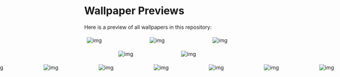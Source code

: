 # Wallpaper Previews

Here is a preview of all wallpapers in this repository:

<div style='display: flex; flex-wrap: wrap; gap: 10px; justify-content: center;'>
<img src='0036d13f6d7c8a1be39fad6a98faad17.jpg' alt='img' width='150px' style='margin: 5px;'><img src='02e3a7786da518df81e63ecc3c0b35a1.jpg' alt='img' width='150px' style='margin: 5px;'><img src='035f1cc7589ba553deaa8646bd92dedf.jpg' alt='img' width='150px' style='margin: 5px;'><img src='0553aa0185b5faf2b7a6134eb9b3ac89.jpg' alt='img' width='150px' style='margin: 5px;'><img src='0696bc71f853a48671e5c02a844475b9.jpg' alt='img' width='150px' style='margin: 5px;'>
<div style='display: flex; gap: 10px; justify-content: center;'>
<img src='09695cfd5334f31a961b638696a6e210.jpg' alt='img' width='150px' style='margin: 5px;'><img src='0aa0b51e47727913e3493bf3ca171a7b.jpg' alt='img' width='150px' style='margin: 5px;'><img src='0aeb841055df25bb06ccfb889bcf6b47.jpg' alt='img' width='150px' style='margin: 5px;'><img src='0b456294ed7d443c0316dd5e6a96b250.jpg' alt='img' width='150px' style='margin: 5px;'><img src='0b7dc55846971b26384de652f168055a.jpg' alt='img' width='150px' style='margin: 5px;'>
<div style='display: flex; gap: 10px; justify-content: center;'>
<img src='1365571.jpg' alt='img' width='150px' style='margin: 5px;'><img src='1409f4030430f775bf17f531e22cdccb.jpg' alt='img' width='150px' style='margin: 5px;'><img src='14b079c7543448140c43971783b27972.jpg' alt='img' width='150px' style='margin: 5px;'><img src='1621656136143.jpg' alt='img' width='150px' style='margin: 5px;'><img src='1699940734152.jpg' alt='img' width='150px' style='margin: 5px;'>
<div style='display: flex; gap: 10px; justify-content: center;'>
<img src='194b1078389ddc132cf8d1901ed00b4e.jpg' alt='img' width='150px' style='margin: 5px;'><img src='19602.jpg' alt='img' width='150px' style='margin: 5px;'><img src='1a8420455af60e0bbf8a711599e74cc2.jpg' alt='img' width='150px' style='margin: 5px;'><img src='1b8a1f2d057f142df897bd80857d1707.jpg' alt='img' width='150px' style='margin: 5px;'><img src='1e60836e854261ebdcfcfed9a0c89817.jpg' alt='img' width='150px' style='margin: 5px;'>
<div style='display: flex; gap: 10px; justify-content: center;'>
<img src='1e886da9d3c1eca8fc2a54ef7c6f425c.jpg' alt='img' width='150px' style='margin: 5px;'><img src='1f617afa20a8f361ae6d7636c41ccd13.jpg' alt='img' width='150px' style='margin: 5px;'><img src='20241029_110256.jpg' alt='img' width='150px' style='margin: 5px;'><img src='20250612_235001.jpg' alt='img' width='150px' style='margin: 5px;'><img src='2041bf4023d76020270d8ab91e0c3919.jpg' alt='img' width='150px' style='margin: 5px;'>
<div style='display: flex; gap: 10px; justify-content: center;'>
<img src='20530085.jpg' alt='img' width='150px' style='margin: 5px;'><img src='20e0c8c50ba79a6e6f075fc5f189a0011b47385e335909b11c3a13db6929c7f70.0.jpg' alt='img' width='150px' style='margin: 5px;'><img src='2117c4c32d774fc6176c5f876ed17436.jpg' alt='img' width='150px' style='margin: 5px;'><img src='2197ae45cf7c380c7d2d8bfead87008e.jpg' alt='img' width='150px' style='margin: 5px;'><img src='236e5af3426b5e01ac1e6948712721a7.jpg' alt='img' width='150px' style='margin: 5px;'>
<div style='display: flex; gap: 10px; justify-content: center;'>
<img src='2595b230af36c17099add6163238c053.jpg' alt='img' width='150px' style='margin: 5px;'><img src='262a75c916e2515aaef259a13037684e.jpg' alt='img' width='150px' style='margin: 5px;'><img src='29a5f854a3def26a75c8b3fa42f908f6.jpg' alt='img' width='150px' style='margin: 5px;'><img src='2b7807c0bca1a191f695c8c117c28d26.jpg' alt='img' width='150px' style='margin: 5px;'><img src='2eaf30ba1c026360e47d1c9443f01313.jpg' alt='img' width='150px' style='margin: 5px;'>
<div style='display: flex; gap: 10px; justify-content: center;'>
<img src='2oxn2mjk4i9d1.jpeg' alt='img' width='150px' style='margin: 5px;'><img src='311ef31377cc5c77b1c5d7f039306f8f.jpg' alt='img' width='150px' style='margin: 5px;'><img src='3151b98716640fd76fff75295df5a38c.jpg' alt='img' width='150px' style='margin: 5px;'><img src='319289d81202eebb8c27b027ad33e64c.jpg' alt='img' width='150px' style='margin: 5px;'><img src='320d1ab84b28262989cd28bded1c894d.jpg' alt='img' width='150px' style='margin: 5px;'>
<div style='display: flex; gap: 10px; justify-content: center;'>
<img src='32347bc026f798bf3c8dbfdbbed7c40c.jpg' alt='img' width='150px' style='margin: 5px;'><img src='32352de40dd5e00aa19cace823ed6058.jpg' alt='img' width='150px' style='margin: 5px;'><img src='3440d6269ee37964189cab4390203991.jpg' alt='img' width='150px' style='margin: 5px;'><img src='361f0d561997b2608a81d6a0e95ff1ba.jpg' alt='img' width='150px' style='margin: 5px;'><img src='367cdf12ff2fa044e907aef2ffcd336a.jpg' alt='img' width='150px' style='margin: 5px;'>
<div style='display: flex; gap: 10px; justify-content: center;'>
<img src='36a9b7e853e6b44a9aa91d0c107cfea6.jpg' alt='img' width='150px' style='margin: 5px;'><img src='37f521521ef6fedb879eaa6e15f46b74.jpg' alt='img' width='150px' style='margin: 5px;'><img src='3a7523454bdc4e716c2c9a3c9df72a7f.jpg' alt='img' width='150px' style='margin: 5px;'><img src='3c587b09ff80082dcb9091c45963c487.jpg' alt='img' width='150px' style='margin: 5px;'><img src='3d1444242d94e899495ab53e2646f9a3.jpg' alt='img' width='150px' style='margin: 5px;'>
<div style='display: flex; gap: 10px; justify-content: center;'>
<img src='3e4d092f71623e1f5d97a9fe6d125375.jpg' alt='img' width='150px' style='margin: 5px;'><img src='4143be7f9c09089a950efd3396fe7856.jpg' alt='img' width='150px' style='margin: 5px;'><img src='417e6733413573eae219202577d531fb.jpg' alt='img' width='150px' style='margin: 5px;'><img src='438a56ee3f6ccaaf5fd435fad4ce4dc2.jpg' alt='img' width='150px' style='margin: 5px;'><img src='43c5d9d16bad5eb0e1a44bbb0ec49189.jpg' alt='img' width='150px' style='margin: 5px;'>
<div style='display: flex; gap: 10px; justify-content: center;'>
<img src='43e995a3ebaf6b036e71d857461c7df5.jpg' alt='img' width='150px' style='margin: 5px;'><img src='45550b8b84aaad5af676225fce7518c2.jpg' alt='img' width='150px' style='margin: 5px;'><img src='48b32523d9db57d00eabdd2eb378bcb5.jpg' alt='img' width='150px' style='margin: 5px;'><img src='4ae2855bae4d0a27a6b50124527e4361.jpg' alt='img' width='150px' style='margin: 5px;'><img src='4c41b188d10e55d2ffc651f6c7cfc31f.jpg' alt='img' width='150px' style='margin: 5px;'>
<div style='display: flex; gap: 10px; justify-content: center;'>
<img src='4e0a42d464191bf1aea3f58bfa7c71c0.jpg' alt='img' width='150px' style='margin: 5px;'><img src='512ae729defa120e06e74322aacd5972.jpg' alt='img' width='150px' style='margin: 5px;'><img src='537077c86c99c266bc5e5ed77ac032b3.jpg' alt='img' width='150px' style='margin: 5px;'><img src='54e48b1950d8c72393661feda2049351.jpg' alt='img' width='150px' style='margin: 5px;'><img src='552150e54631896110bfa7fbc13d3f9a.jpg' alt='img' width='150px' style='margin: 5px;'>
<div style='display: flex; gap: 10px; justify-content: center;'>
<img src='55912cf03c647b99b1dd1cd3252fc8e1.jpg' alt='img' width='150px' style='margin: 5px;'><img src='55ca4f7cb65d05e41ffaf6bb7f4d2541.jpg' alt='img' width='150px' style='margin: 5px;'><img src='560e6e53621d201f69b8ba0554e085a5.jpg' alt='img' width='150px' style='margin: 5px;'><img src='56da8280e88230579be4297e8605ebd0.jpg' alt='img' width='150px' style='margin: 5px;'><img src='58a367791a1ecf76058aec4f7613ef9b.jpg' alt='img' width='150px' style='margin: 5px;'>
<div style='display: flex; gap: 10px; justify-content: center;'>
<img src='5902c8bbef59c6b9c6f6556a30aa84a8.jpg' alt='img' width='150px' style='margin: 5px;'><img src='595623542e90905c6a78fddf2452ce61.jpg' alt='img' width='150px' style='margin: 5px;'><img src='5c033a0e2ca7d30d933056283509b9f2.jpg' alt='img' width='150px' style='margin: 5px;'><img src='5ca747ca4b8b6be2eeb0012cdfa02f74.jpg' alt='img' width='150px' style='margin: 5px;'><img src='5d062fbf17d5740b5579a65f969e0bd2.jpg' alt='img' width='150px' style='margin: 5px;'>
<div style='display: flex; gap: 10px; justify-content: center;'>
<img src='62f9874c2f824ab10e688e95e22f7532.jpg' alt='img' width='150px' style='margin: 5px;'><img src='6365c84a1708c2f84888da90c2359c48.jpg' alt='img' width='150px' style='margin: 5px;'><img src='664628cf50e1590e91765586e6a1dc40.jpg' alt='img' width='150px' style='margin: 5px;'><img src='66491ba6df4de1500413089e0212a8ee.jpg' alt='img' width='150px' style='margin: 5px;'><img src='674249235af8c9dd8701970fbffeccb0.jpg' alt='img' width='150px' style='margin: 5px;'>
<div style='display: flex; gap: 10px; justify-content: center;'>
<img src='675af5d804b5631a368a4d857fa57276.jpg' alt='img' width='150px' style='margin: 5px;'><img src='693ad54fa5a67f2eba0e15ca58da0af2.jpg' alt='img' width='150px' style='margin: 5px;'><img src='6984b33e06d6b2505eee335054a3c7c0.jpg' alt='img' width='150px' style='margin: 5px;'><img src='6e19a13d1558a3d29cf53ab29b7da83f.jpg' alt='img' width='150px' style='margin: 5px;'><img src='6e84367060d1fb9065eb4d6f30dd8ea9.jpg' alt='img' width='150px' style='margin: 5px;'>
<div style='display: flex; gap: 10px; justify-content: center;'>
<img src='72144ea0bceb31dc89ad956d2d735ead.jpg' alt='img' width='150px' style='margin: 5px;'><img src='729c27c888ca6246c2dc844f9d9ae8b7.jpg' alt='img' width='150px' style='margin: 5px;'><img src='73efd9c6e5deb7e4dc394f334a280484.jpg' alt='img' width='150px' style='margin: 5px;'><img src='74e2e638e0a2e0da4c90cd6355dfd418.jpg' alt='img' width='150px' style='margin: 5px;'><img src='75e9284b0b84d13de73f746f3236b91a.jpg' alt='img' width='150px' style='margin: 5px;'>
<div style='display: flex; gap: 10px; justify-content: center;'>
<img src='764757b4f0e7673ea18a41d1b3a267aa.jpg' alt='img' width='150px' style='margin: 5px;'><img src='764f921c54910bbf5535faad06dccbb5.jpg' alt='img' width='150px' style='margin: 5px;'><img src='77ec615e10abd570e06836ff3582c07a.jpg' alt='img' width='150px' style='margin: 5px;'><img src='7c8c0e97a3633ee1f8a49b40a4336b07.jpg' alt='img' width='150px' style='margin: 5px;'><img src='80069a1b361ec8e78d8d14b086b428a3.jpg' alt='img' width='150px' style='margin: 5px;'>
<div style='display: flex; gap: 10px; justify-content: center;'>
<img src='80b15276026c00e399ab4a7ef57ec394.jpg' alt='img' width='150px' style='margin: 5px;'><img src='8196f467dec71f36d4488b8a671b3289.jpg' alt='img' width='150px' style='margin: 5px;'><img src='854f727d8c725d7ff31ebd167a1c5417.jpg' alt='img' width='150px' style='margin: 5px;'><img src='857f04de8a00659501196efe747f3c7d.jpg' alt='img' width='150px' style='margin: 5px;'><img src='877bea8d8910934e9044628f90d16181.jpg' alt='img' width='150px' style='margin: 5px;'>
<div style='display: flex; gap: 10px; justify-content: center;'>
<img src='87898bfa813ac57cd983948c6dd25549.jpg' alt='img' width='150px' style='margin: 5px;'><img src='8bc8caaac970dd3536e0c8d8aab486d2.jpg' alt='img' width='150px' style='margin: 5px;'><img src='8c16bde8097d675297e0cc5d8e715c51.jpg' alt='img' width='150px' style='margin: 5px;'><img src='8c637dbc7af1566cda3bbf119d3d27d9.jpg' alt='img' width='150px' style='margin: 5px;'><img src='8d737874182c40aee270e77032a6f02a.jpg' alt='img' width='150px' style='margin: 5px;'>
<div style='display: flex; gap: 10px; justify-content: center;'>
<img src='8f0430959b210e295bae1857cd6d4a67.jpg' alt='img' width='150px' style='margin: 5px;'><img src='92d189aa0002422becbc57e6ed2fa64a.jpg' alt='img' width='150px' style='margin: 5px;'><img src='948ec9d81b409d945b9e7bf79830febd.jpg' alt='img' width='150px' style='margin: 5px;'><img src='960fbd2545d833ec59b6654d69a9be4b.jpg' alt='img' width='150px' style='margin: 5px;'><img src='98d2648cbf8c830e4310a2fcbd45d3b9.jpg' alt='img' width='150px' style='margin: 5px;'>
<div style='display: flex; gap: 10px; justify-content: center;'>
<img src='995fc95d92e5ba2eea743bdef15854cc.jpg' alt='img' width='150px' style='margin: 5px;'><img src='9a5706592edcacaa459f3ced732353ae.jpg' alt='img' width='150px' style='margin: 5px;'><img src='9bb10a8c4ba0f4c9cff40ac7a8b8bf4f.jpg' alt='img' width='150px' style='margin: 5px;'><img src='9dd60219c591fc35d0b8b178a32457fd.jpg' alt='img' width='150px' style='margin: 5px;'><img src='9fe55f515cc77081e0559d15dac100a1.jpg' alt='img' width='150px' style='margin: 5px;'>
<div style='display: flex; gap: 10px; justify-content: center;'>
<img src='IMG_20230213_142420_284.jpg' alt='img' width='150px' style='margin: 5px;'><img src='IMG_20240118_092435_843.png' alt='img' width='150px' style='margin: 5px;'><img src='IMG_20240204_140706_067.png' alt='img' width='150px' style='margin: 5px;'><img src='IMG_20240225_124514_255.PNG' alt='img' width='150px' style='margin: 5px;'><img src='IMG_20240606_134418_631.jpg' alt='img' width='150px' style='margin: 5px;'>
<div style='display: flex; gap: 10px; justify-content: center;'>
<img src='IMG_20240606_134423_431.jpg' alt='img' width='150px' style='margin: 5px;'><img src='IMG_20240606_134428_783.jpg' alt='img' width='150px' style='margin: 5px;'><img src='IMG_20240606_134432_281.jpg' alt='img' width='150px' style='margin: 5px;'><img src='IMG_20240606_134435_606.jpg' alt='img' width='150px' style='margin: 5px;'><img src='IMG_20240606_134441_748.jpg' alt='img' width='150px' style='margin: 5px;'>
<div style='display: flex; gap: 10px; justify-content: center;'>
<img src='IMG_20240606_134444_786.jpg' alt='img' width='150px' style='margin: 5px;'><img src='IMG_20241208_213944_434.jpg' alt='img' width='150px' style='margin: 5px;'><img src='IMG_20241208_213944_703.jpg' alt='img' width='150px' style='margin: 5px;'><img src='IMG_20241208_214003_259.jpg' alt='img' width='150px' style='margin: 5px;'><img src='IMG_20241210_171701_960.jpg' alt='img' width='150px' style='margin: 5px;'>
<div style='display: flex; gap: 10px; justify-content: center;'>
<img src='IMG_20250123_165819.jpg' alt='img' width='150px' style='margin: 5px;'><img src='IMG_20250226_234342_573.jpg' alt='img' width='150px' style='margin: 5px;'><img src='IMG_20250226_234347_609.jpg' alt='img' width='150px' style='margin: 5px;'><img src='IMG_20250226_234406_563.jpg' alt='img' width='150px' style='margin: 5px;'><img src='IMG_20250226_234443_561.png' alt='img' width='150px' style='margin: 5px;'>
<div style='display: flex; gap: 10px; justify-content: center;'>
<img src='IMG_20250516_185537.jpg' alt='img' width='150px' style='margin: 5px;'><img src='IMG_20250528_183319.jpg' alt='img' width='150px' style='margin: 5px;'><img src='IMG_20250528_183322.jpg' alt='img' width='150px' style='margin: 5px;'><img src='IMG_7701.JPG' alt='img' width='150px' style='margin: 5px;'><img src='NaturalTexture001@XHyperOS.jpg' alt='img' width='150px' style='margin: 5px;'>
<div style='display: flex; gap: 10px; justify-content: center;'>
<img src='NaturalTexture002@XHyperOS.jpg' alt='img' width='150px' style='margin: 5px;'><img src='NaturalTexture003@XHyperOS.jpg' alt='img' width='150px' style='margin: 5px;'><img src='NaturalTexture004@XHyperOS.jpg' alt='img' width='150px' style='margin: 5px;'><img src='NaturalTexture005@XHyperOS.jpg' alt='img' width='150px' style='margin: 5px;'><img src='NaturalTexture006@XHyperOS.jpg' alt='img' width='150px' style='margin: 5px;'>
<div style='display: flex; gap: 10px; justify-content: center;'>
<img src='NaturalTexture007@XHyperOS.jpg' alt='img' width='150px' style='margin: 5px;'><img src='One4Wall_1733066298601_Flat Flowers 1 (1).png' alt='img' width='150px' style='margin: 5px;'><img src='RDT_20240805_205800524707339954070253.jpg' alt='img' width='150px' style='margin: 5px;'><img src='RDT_20240824_1259017285528986361777685.jpg' alt='img' width='150px' style='margin: 5px;'><img src='RDT_20240824_1259092460321151770934075.jpg' alt='img' width='150px' style='margin: 5px;'>
<div style='display: flex; gap: 10px; justify-content: center;'>
<img src='RDT_20240824_125913583302989652162814.jpg' alt='img' width='150px' style='margin: 5px;'><img src='RDT_20240824_1259227000173196251048160.jpg' alt='img' width='150px' style='margin: 5px;'><img src='RDT_20240830_0958051590347512308950042.jpg' alt='img' width='150px' style='margin: 5px;'><img src='RDT_20240901_195720483870844058293856.jpg' alt='img' width='150px' style='margin: 5px;'><img src='RDT_20240905_0645261493663039872628541.jpg' alt='img' width='150px' style='margin: 5px;'>
<div style='display: flex; gap: 10px; justify-content: center;'>
<img src='RDT_20240908_1901243308559898925654443.jpg' alt='img' width='150px' style='margin: 5px;'><img src='RDT_20240908_1901351840384505896464658.jpg' alt='img' width='150px' style='margin: 5px;'><img src='RDT_20240908_19014155356461605093726.jpg' alt='img' width='150px' style='margin: 5px;'><img src='RDT_20240908_1901471372139139937307536.jpg' alt='img' width='150px' style='margin: 5px;'><img src='RDT_20240908_1901584866741058010236158.jpg' alt='img' width='150px' style='margin: 5px;'>
<div style='display: flex; gap: 10px; justify-content: center;'>
<img src='RDT_20240908_1902074046038934092219542.jpg' alt='img' width='150px' style='margin: 5px;'><img src='RDT_20240908_1902178813019206804811684.jpg' alt='img' width='150px' style='margin: 5px;'><img src='RDT_20240908_1902284923361393009177690.jpg' alt='img' width='150px' style='margin: 5px;'><img src='RDT_20240908_1902354951153502201834083.jpg' alt='img' width='150px' style='margin: 5px;'><img src='RDT_20240909_1514116977340036135440572.jpg' alt='img' width='150px' style='margin: 5px;'>
<div style='display: flex; gap: 10px; justify-content: center;'>
<img src='RDT_20240909_1514165573012892261479013.jpg' alt='img' width='150px' style='margin: 5px;'><img src='RDT_20240909_1514233799782160025513409.jpg' alt='img' width='150px' style='margin: 5px;'><img src='RDT_20240909_1514303863687931092673470.jpg' alt='img' width='150px' style='margin: 5px;'><img src='RDT_20240909_1514366390272640433389953.jpg' alt='img' width='150px' style='margin: 5px;'><img src='RDT_20240911_113930899696690144608637.jpg' alt='img' width='150px' style='margin: 5px;'>
<div style='display: flex; gap: 10px; justify-content: center;'>
<img src='RDT_20240911_1139468365940822012882092.jpg' alt='img' width='150px' style='margin: 5px;'><img src='RDT_20240911_1139515504668724006624744.jpg' alt='img' width='150px' style='margin: 5px;'><img src='RDT_20240911_1139578452002043401764259.jpg' alt='img' width='150px' style='margin: 5px;'><img src='RDT_20240913_1158501342639998354440608.jpg' alt='img' width='150px' style='margin: 5px;'><img src='RDT_20240917_2017381837924229918552833.jpg' alt='img' width='150px' style='margin: 5px;'>
<div style='display: flex; gap: 10px; justify-content: center;'>
<img src='RDT_20240917_201747951454127951631630.jpg' alt='img' width='150px' style='margin: 5px;'><img src='RDT_20240917_2017526160446192219622299.jpg' alt='img' width='150px' style='margin: 5px;'><img src='RDT_20240917_2017595745544838652210939.jpg' alt='img' width='150px' style='margin: 5px;'><img src='RDT_20240919_1200542506015659964693577.jpg' alt='img' width='150px' style='margin: 5px;'><img src='RDT_20240929_1840154395031620315202306.jpg' alt='img' width='150px' style='margin: 5px;'>
<div style='display: flex; gap: 10px; justify-content: center;'>
<img src='RDT_20240929_1840228547806564134355762.jpg' alt='img' width='150px' style='margin: 5px;'><img src='RDT_20240929_184031673428018350470399.jpg' alt='img' width='150px' style='margin: 5px;'><img src='RDT_20240929_1840361991291305412045944.jpg' alt='img' width='150px' style='margin: 5px;'><img src='RDT_20240929_184044539436460583574562.jpg' alt='img' width='150px' style='margin: 5px;'><img src='RDT_20240929_1840477959642706591525797.jpg' alt='img' width='150px' style='margin: 5px;'>
<div style='display: flex; gap: 10px; justify-content: center;'>
<img src='RDT_20240929_1840542364572518917403047.jpg' alt='img' width='150px' style='margin: 5px;'><img src='RDT_20240929_1840588204179911739833005.jpg' alt='img' width='150px' style='margin: 5px;'><img src='RDT_20240929_1841092399318623302276227.jpg' alt='img' width='150px' style='margin: 5px;'><img src='RDT_20240929_1841241640218062181238045.jpg' alt='img' width='150px' style='margin: 5px;'><img src='RDT_20240929_1841281413602457099524411.jpg' alt='img' width='150px' style='margin: 5px;'>
<div style='display: flex; gap: 10px; justify-content: center;'>
<img src='RDT_20240930_1050413902477774065463187.jpg' alt='img' width='150px' style='margin: 5px;'><img src='RDT_20240930_1050501427704911885920323.jpg' alt='img' width='150px' style='margin: 5px;'><img src='RDT_20241006_0043361489270700827625020.jpg' alt='img' width='150px' style='margin: 5px;'><img src='RDT_20241006_0043426132851723430175428.jpg' alt='img' width='150px' style='margin: 5px;'><img src='RDT_20241006_0043468244205567433431385.jpg' alt='img' width='150px' style='margin: 5px;'>
<div style='display: flex; gap: 10px; justify-content: center;'>
<img src='RDT_20241006_004351364176526941901454.jpg' alt='img' width='150px' style='margin: 5px;'><img src='RDT_20241011_115834387831893718982349.jpg' alt='img' width='150px' style='margin: 5px;'><img src='RDT_20241011_1158405762061214348088878.jpg' alt='img' width='150px' style='margin: 5px;'><img src='RDT_20241012_1214403969666668893338045.jpg' alt='img' width='150px' style='margin: 5px;'><img src='RDT_20241013_142120121731581228420988.jpg' alt='img' width='150px' style='margin: 5px;'>
<div style='display: flex; gap: 10px; justify-content: center;'>
<img src='RDT_20241013_1421304205010807173067986.jpg' alt='img' width='150px' style='margin: 5px;'><img src='RDT_20241014_0059591444302538228224550.jpg' alt='img' width='150px' style='margin: 5px;'><img src='RDT_20241014_0100136646139470610768485.jpg' alt='img' width='150px' style='margin: 5px;'><img src='RDT_20241014_063026785862195397590088.jpg' alt='img' width='150px' style='margin: 5px;'><img src='RDT_20241023_1039095112060130889461912.jpg' alt='img' width='150px' style='margin: 5px;'>
<div style='display: flex; gap: 10px; justify-content: center;'>
<img src='RDT_20241023_1039171717006795026157385.jpg' alt='img' width='150px' style='margin: 5px;'><img src='RDT_20241023_1039264381779138294708020.jpg' alt='img' width='150px' style='margin: 5px;'><img src='RDT_20241023_1039404932617571097734221.jpg' alt='img' width='150px' style='margin: 5px;'><img src='RDT_20241023_1039504104148421236058020.jpg' alt='img' width='150px' style='margin: 5px;'><img src='RDT_20241023_1040103010944560915889674.jpg' alt='img' width='150px' style='margin: 5px;'>
<div style='display: flex; gap: 10px; justify-content: center;'>
<img src='RDT_20241028_1508225840397477349198677.jpg' alt='img' width='150px' style='margin: 5px;'><img src='RDT_20241028_1508338006518953425068975.jpg' alt='img' width='150px' style='margin: 5px;'><img src='RDT_20241028_1508424909120800103911116.jpg' alt='img' width='150px' style='margin: 5px;'><img src='RDT_20241028_1508497775384627831640930.jpg' alt='img' width='150px' style='margin: 5px;'><img src='RDT_20241028_1509005016742274201266560.jpg' alt='img' width='150px' style='margin: 5px;'>
<div style='display: flex; gap: 10px; justify-content: center;'>
<img src='RDT_20241101_1837145184472687392052850.jpg' alt='img' width='150px' style='margin: 5px;'><img src='RDT_20241101_1837178261489165645941029.jpg' alt='img' width='150px' style='margin: 5px;'><img src='RDT_20241101_1837234650479382682626387.jpg' alt='img' width='150px' style='margin: 5px;'><img src='RDT_20241101_1837292860420607031887712.jpg' alt='img' width='150px' style='margin: 5px;'><img src='RDT_20241121_1708251921395856166538179.jpg' alt='img' width='150px' style='margin: 5px;'>
<div style='display: flex; gap: 10px; justify-content: center;'>
<img src='RDT_20241122_1239395988626302137288576.jpg' alt='img' width='150px' style='margin: 5px;'><img src='RDT_20241122_1239445679639107218819911.jpg' alt='img' width='150px' style='margin: 5px;'><img src='RDT_20241122_1239492766219732005785.jpg' alt='img' width='150px' style='margin: 5px;'><img src='RDT_20241122_1239538885272993829887631.jpg' alt='img' width='150px' style='margin: 5px;'><img src='RDT_20241122_1240072127330838630800648.jpg' alt='img' width='150px' style='margin: 5px;'>
<div style='display: flex; gap: 10px; justify-content: center;'>
<img src='RDT_20241122_1240115309191596312084336.jpg' alt='img' width='150px' style='margin: 5px;'><img src='RDT_20241123_1928452052534642005125054.jpg' alt='img' width='150px' style='margin: 5px;'><img src='RDT_20241127_1923016205756462181161861.jpg' alt='img' width='150px' style='margin: 5px;'><img src='RDT_20241127_1923103630136677509083256.jpg' alt='img' width='150px' style='margin: 5px;'><img src='RDT_20241127_1923177418591489489268684.jpg' alt='img' width='150px' style='margin: 5px;'>
<div style='display: flex; gap: 10px; justify-content: center;'>
<img src='RDT_20241127_1923234274590566937056880.jpg' alt='img' width='150px' style='margin: 5px;'><img src='RDT_20241127_1923281410704886456018721.jpg' alt='img' width='150px' style='margin: 5px;'><img src='RDT_20241127_1923321336595156007011606.jpg' alt='img' width='150px' style='margin: 5px;'><img src='RDT_20241127_1923393340515078067301883.jpg' alt='img' width='150px' style='margin: 5px;'><img src='RDT_20241127_1923475978698354245321994.jpg' alt='img' width='150px' style='margin: 5px;'>
<div style='display: flex; gap: 10px; justify-content: center;'>
<img src='RDT_20241127_1923576892684182547227086.jpg' alt='img' width='150px' style='margin: 5px;'><img src='RDT_20241127_1924036950288336231203335.jpg' alt='img' width='150px' style='margin: 5px;'><img src='RDT_20241127_1924076917072925764803460.jpg' alt='img' width='150px' style='margin: 5px;'><img src='RDT_20241128_141433644537141221740838.jpg' alt='img' width='150px' style='margin: 5px;'><img src='RDT_20241128_1414378827675133104376525.jpg' alt='img' width='150px' style='margin: 5px;'>
<div style='display: flex; gap: 10px; justify-content: center;'>
<img src='RDT_20241128_1414438486642510186544344.jpg' alt='img' width='150px' style='margin: 5px;'><img src='RDT_20241128_1414464800670033950920486.jpg' alt='img' width='150px' style='margin: 5px;'><img src='RDT_20241128_1414507136248273539826639.jpg' alt='img' width='150px' style='margin: 5px;'><img src='RDT_20241128_141454477711874002288061.jpg' alt='img' width='150px' style='margin: 5px;'><img src='RDT_20241128_1415067680584104354275678.jpg' alt='img' width='150px' style='margin: 5px;'>
<div style='display: flex; gap: 10px; justify-content: center;'>
<img src='RDT_20241128_1415099003593181280208574.jpg' alt='img' width='150px' style='margin: 5px;'><img src='RDT_20241128_1415126598987083483575255.jpg' alt='img' width='150px' style='margin: 5px;'><img src='RDT_20241128_1415162560448905216110882.jpg' alt='img' width='150px' style='margin: 5px;'><img src='RDT_20241128_1416435760939395720034575.jpg' alt='img' width='150px' style='margin: 5px;'><img src='RDT_20241128_1417013742856873534379578.jpg' alt='img' width='150px' style='margin: 5px;'>
<div style='display: flex; gap: 10px; justify-content: center;'>
<img src='RDT_20241128_1417088907281596769171482.jpg' alt='img' width='150px' style='margin: 5px;'><img src='RDT_20241128_1417205848891827246232774.jpg' alt='img' width='150px' style='margin: 5px;'><img src='RDT_20241128_1417555216404945981136060.jpg' alt='img' width='150px' style='margin: 5px;'><img src='RDT_20241201_1517518955420876144062495.jpg' alt='img' width='150px' style='margin: 5px;'><img src='RDT_20241201_151804563111810450966498.jpg' alt='img' width='150px' style='margin: 5px;'>
<div style='display: flex; gap: 10px; justify-content: center;'>
<img src='RDT_20241201_1518152957318724935517165.jpg' alt='img' width='150px' style='margin: 5px;'><img src='RDT_20241201_1518275819979357305405233.jpg' alt='img' width='150px' style='margin: 5px;'><img src='RDT_20241201_1518375187928727422570026.jpg' alt='img' width='150px' style='margin: 5px;'><img src='RDT_20241201_1518455774981954977890889.jpg' alt='img' width='150px' style='margin: 5px;'><img src='RDT_20241201_1518567188251939195611099.jpg' alt='img' width='150px' style='margin: 5px;'>
<div style='display: flex; gap: 10px; justify-content: center;'>
<img src='RDT_20241201_1519454913388786805578551.jpg' alt='img' width='150px' style='margin: 5px;'><img src='RDT_20241202_164739919048272750614407.jpg' alt='img' width='150px' style='margin: 5px;'><img src='RDT_20241202_1647484531496911127929019.jpg' alt='img' width='150px' style='margin: 5px;'><img src='RDT_20241202_164755464594620185725941.jpg' alt='img' width='150px' style='margin: 5px;'><img src='RDT_20241202_1648062572524571769227430.jpg' alt='img' width='150px' style='margin: 5px;'>
<div style='display: flex; gap: 10px; justify-content: center;'>
<img src='RDT_20241202_1648104139966816214129582.jpg' alt='img' width='150px' style='margin: 5px;'><img src='RDT_20241202_1648194841628699478396089.jpg' alt='img' width='150px' style='margin: 5px;'><img src='RDT_20241202_1648244146632276580425203.jpg' alt='img' width='150px' style='margin: 5px;'><img src='RDT_20241202_164829947832203930638173.jpg' alt='img' width='150px' style='margin: 5px;'><img src='RDT_20241204_1938214247406878612504767.jpg' alt='img' width='150px' style='margin: 5px;'>
<div style='display: flex; gap: 10px; justify-content: center;'>
<img src='RDT_20241204_1938284501043370879626547.jpg' alt='img' width='150px' style='margin: 5px;'><img src='RDT_20241204_1938343538672837338649446.jpg' alt='img' width='150px' style='margin: 5px;'><img src='RDT_20241204_1938413972549255061185452.jpg' alt='img' width='150px' style='margin: 5px;'><img src='RDT_20241204_1938473542926268505710693.jpg' alt='img' width='150px' style='margin: 5px;'><img src='RDT_20241204_1938567537287038239537297.jpg' alt='img' width='150px' style='margin: 5px;'>
<div style='display: flex; gap: 10px; justify-content: center;'>
<img src='RDT_20241204_1939031668652414012299087.jpg' alt='img' width='150px' style='margin: 5px;'><img src='RDT_20241204_193909763811303202420365.jpg' alt='img' width='150px' style='margin: 5px;'><img src='RDT_20241204_1939163684933423823179983.jpg' alt='img' width='150px' style='margin: 5px;'><img src='RDT_20241204_1939256658821227758179229.jpg' alt='img' width='150px' style='margin: 5px;'><img src='RDT_20241204_1939325059211890691823181.jpg' alt='img' width='150px' style='margin: 5px;'>
<div style='display: flex; gap: 10px; justify-content: center;'>
<img src='RDT_20241204_1940065317594939915807367.jpg' alt='img' width='150px' style='margin: 5px;'><img src='RDT_20241204_1940218405446910690062828.jpg' alt='img' width='150px' style='margin: 5px;'><img src='RDT_20241209_171109430991721580728309.jpg' alt='img' width='150px' style='margin: 5px;'><img src='RDT_20241213_1522333737662973926124202.jpg' alt='img' width='150px' style='margin: 5px;'><img src='RDT_20241213_1522445591350375420506416.jpg' alt='img' width='150px' style='margin: 5px;'>
<div style='display: flex; gap: 10px; justify-content: center;'>
<img src='RDT_20241213_1522491026265126393010313.jpg' alt='img' width='150px' style='margin: 5px;'><img src='RDT_20241213_1523038431354261187770644.jpg' alt='img' width='150px' style='margin: 5px;'><img src='RDT_20241213_1523466683708409665235043.jpg' alt='img' width='150px' style='margin: 5px;'><img src='RDT_20241225_1634445196768270791699496.jpg' alt='img' width='150px' style='margin: 5px;'><img src='RDT_20241225_1635037460822228467338792.jpg' alt='img' width='150px' style='margin: 5px;'>
<div style='display: flex; gap: 10px; justify-content: center;'>
<img src='RDT_20241225_1635574361039842798276746.jpg' alt='img' width='150px' style='margin: 5px;'><img src='RDT_20241225_1636321822467185873635726.jpg' alt='img' width='150px' style='margin: 5px;'><img src='RDT_20241225_1637051451028732927757529.jpg' alt='img' width='150px' style='margin: 5px;'><img src='RDT_20241225_1637185471082761902098373.jpg' alt='img' width='150px' style='margin: 5px;'><img src='RDT_20241225_1638094163921972893966597.jpg' alt='img' width='150px' style='margin: 5px;'>
<div style='display: flex; gap: 10px; justify-content: center;'>
<img src='RDT_20241225_1638455185433344707276215.jpg' alt='img' width='150px' style='margin: 5px;'><img src='RDT_20241225_1638598293571670678211732.jpg' alt='img' width='150px' style='margin: 5px;'><img src='RDT_20241225_1911025314611052196283981.jpg' alt='img' width='150px' style='margin: 5px;'><img src='RDT_20241226_1525048230783193492176295.jpg' alt='img' width='150px' style='margin: 5px;'><img src='RDT_20250101_1610161245643595533007914.jpg' alt='img' width='150px' style='margin: 5px;'>
<div style='display: flex; gap: 10px; justify-content: center;'>
<img src='RDT_20250102_1705234525468870931662556.jpg' alt='img' width='150px' style='margin: 5px;'><img src='RDT_20250103_1719187953840368649735009.jpg' alt='img' width='150px' style='margin: 5px;'><img src='RDT_20250103_1719223015331219727147317.jpg' alt='img' width='150px' style='margin: 5px;'><img src='RDT_20250103_171928561230536695636023.jpg' alt='img' width='150px' style='margin: 5px;'><img src='RDT_20250103_1719341022032756311333395.jpg' alt='img' width='150px' style='margin: 5px;'>
<div style='display: flex; gap: 10px; justify-content: center;'>
<img src='RDT_20250113_2328552015322072547277788.jpg' alt='img' width='150px' style='margin: 5px;'><img src='RDT_20250115_1652083359225011135411031.jpg' alt='img' width='150px' style='margin: 5px;'><img src='RDT_20250119_0951136265285025460584672.jpg' alt='img' width='150px' style='margin: 5px;'><img src='RDT_20250123_0854398369682382092308829.jpg' alt='img' width='150px' style='margin: 5px;'><img src='RDT_20250130_1535233675955611202371933.jpg' alt='img' width='150px' style='margin: 5px;'>
<div style='display: flex; gap: 10px; justify-content: center;'>
<img src='RDT_20250201_0004324839239258655028802.jpg' alt='img' width='150px' style='margin: 5px;'><img src='RDT_20250207_1440284418624847270823779.jpg' alt='img' width='150px' style='margin: 5px;'><img src='RDT_20250214_1701581109022300976229784.jpg' alt='img' width='150px' style='margin: 5px;'><img src='RDT_20250219_1316407704441073622923297.jpg' alt='img' width='150px' style='margin: 5px;'><img src='RDT_20250219_1316452313797809131620862.jpg' alt='img' width='150px' style='margin: 5px;'>
<div style='display: flex; gap: 10px; justify-content: center;'>
<img src='RDT_20250219_1316483943360787078668685.jpg' alt='img' width='150px' style='margin: 5px;'><img src='RDT_20250219_1316521004364584411323375.jpg' alt='img' width='150px' style='margin: 5px;'><img src='RDT_20250219_1316552501537337631774516.jpg' alt='img' width='150px' style='margin: 5px;'><img src='RDT_20250219_1317043018086179954103497.jpg' alt='img' width='150px' style='margin: 5px;'><img src='RDT_20250219_131712737917436468251789.jpg' alt='img' width='150px' style='margin: 5px;'>
<div style='display: flex; gap: 10px; justify-content: center;'>
<img src='RDT_20250219_131716663192046097059557.jpg' alt='img' width='150px' style='margin: 5px;'><img src='RDT_20250219_1317213680406256862535171.jpg' alt='img' width='150px' style='margin: 5px;'><img src='RDT_20250226_2313023357103730157401475.jpg' alt='img' width='150px' style='margin: 5px;'><img src='RDT_20250226_2313312094006320245901954.jpg' alt='img' width='150px' style='margin: 5px;'><img src='RDT_20250226_2313442089086486979377137.jpg' alt='img' width='150px' style='margin: 5px;'>
<div style='display: flex; gap: 10px; justify-content: center;'>
<img src='RDT_20250226_2313497093654522136847452.jpg' alt='img' width='150px' style='margin: 5px;'><img src='RDT_20250226_2313531033710395489665856.jpg' alt='img' width='150px' style='margin: 5px;'><img src='RDT_20250226_231356456123130998777647.jpg' alt='img' width='150px' style='margin: 5px;'><img src='RDT_20250226_2314018825181765173850048.jpg' alt='img' width='150px' style='margin: 5px;'><img src='RDT_20250226_231405208179776277589364.jpg' alt='img' width='150px' style='margin: 5px;'>
<div style='display: flex; gap: 10px; justify-content: center;'>
<img src='RDT_20250226_2314123285259790894315375.jpg' alt='img' width='150px' style='margin: 5px;'><img src='RDT_20250226_2314157680599414788748457.jpg' alt='img' width='150px' style='margin: 5px;'><img src='RDT_20250226_2314184563429292032051266.jpg' alt='img' width='150px' style='margin: 5px;'><img src='RDT_20250226_2314238870167224226967332.jpg' alt='img' width='150px' style='margin: 5px;'><img src='RDT_20250226_2314268780334081326930627.jpg' alt='img' width='150px' style='margin: 5px;'>
<div style='display: flex; gap: 10px; justify-content: center;'>
<img src='RDT_20250226_2314297641416495241261832.jpg' alt='img' width='150px' style='margin: 5px;'><img src='RDT_20250226_2314322561734776785294449.jpg' alt='img' width='150px' style='margin: 5px;'><img src='RDT_20250226_2314367465840254740888622.jpg' alt='img' width='150px' style='margin: 5px;'><img src='RDT_20250226_2314388209165778824231915.jpg' alt='img' width='150px' style='margin: 5px;'><img src='RDT_20250226_2314424349052280249056755.jpg' alt='img' width='150px' style='margin: 5px;'>
<div style='display: flex; gap: 10px; justify-content: center;'>
<img src='RDT_20250226_2314453425830989257423979.jpg' alt='img' width='150px' style='margin: 5px;'><img src='RDT_20250226_2337496254157906752640051.jpg' alt='img' width='150px' style='margin: 5px;'><img src='RDT_20250227_0020562336908568331138851.jpg' alt='img' width='150px' style='margin: 5px;'><img src='RDT_20250227_0021183812585985121284364.jpg' alt='img' width='150px' style='margin: 5px;'><img src='RDT_20250307_0711365190121169259313106.jpg' alt='img' width='150px' style='margin: 5px;'>
<div style='display: flex; gap: 10px; justify-content: center;'>
<img src='RDT_20250319_1302158973627088238256687.jpg' alt='img' width='150px' style='margin: 5px;'><img src='RDT_20250319_1302201624537183851608076.jpg' alt='img' width='150px' style='margin: 5px;'><img src='RDT_20250319_1302404997135803350893827.jpg' alt='img' width='150px' style='margin: 5px;'><img src='RDT_20250403_2154114906080949384068291.jpg' alt='img' width='150px' style='margin: 5px;'><img src='RDT_20250403_2154253058698983246928348.jpg' alt='img' width='150px' style='margin: 5px;'>
<div style='display: flex; gap: 10px; justify-content: center;'>
<img src='RDT_20250403_2156574798121229105829713.jpg' alt='img' width='150px' style='margin: 5px;'><img src='RDT_20250406_1741094002463688427154522.jpg' alt='img' width='150px' style='margin: 5px;'><img src='RDT_20250408_1633578464868185928102545.jpg' alt='img' width='150px' style='margin: 5px;'><img src='RDT_20250513_1609337900393120619018325.jpg' alt='img' width='150px' style='margin: 5px;'><img src='RDT_20250513_1612148056379436792931083.jpg' alt='img' width='150px' style='margin: 5px;'>
<div style='display: flex; gap: 10px; justify-content: center;'>
<img src='RDT_20250513_161638792309637766819961.jpg' alt='img' width='150px' style='margin: 5px;'><img src='RDT_20250520_2128458043435268488837799.jpg' alt='img' width='150px' style='margin: 5px;'><img src='RDT_20250529_1432092865534112413775169.jpg' alt='img' width='150px' style='margin: 5px;'><img src='RDT_20250531_1613569180880312615159141.jpg' alt='img' width='150px' style='margin: 5px;'><img src='RDT_20250607_2038427771248472061656485.jpg' alt='img' width='150px' style='margin: 5px;'>
<div style='display: flex; gap: 10px; justify-content: center;'>
<img src='RDT_20250607_2040522135231624418873588.jpg' alt='img' width='150px' style='margin: 5px;'><img src='Screenshot_2025-02-09-02-20-23-233_lockscreen.jpg' alt='img' width='150px' style='margin: 5px;'><img src='a3d4dc59d7ccf7902e983356852cc74d.jpg' alt='img' width='150px' style='margin: 5px;'><img src='a5bfb6758a895f92b43e21e3c7ff6b2e.jpg' alt='img' width='150px' style='margin: 5px;'><img src='a6500117eeafc5aa75215e8b7f37c69d.jpg' alt='img' width='150px' style='margin: 5px;'>
<div style='display: flex; gap: 10px; justify-content: center;'>
<img src='a9d656b1bad74748dc9d5e579865226a.jpg' alt='img' width='150px' style='margin: 5px;'><img src='ab1aa967149cbe293d15796ed2d0476c.jpg' alt='img' width='150px' style='margin: 5px;'><img src='ab9c67a2640f193eb81bd5718fc0dcf2.jpg' alt='img' width='150px' style='margin: 5px;'><img src='acfb6f9dcad3638fdaf54e9ccc5ac0a5.jpg' alt='img' width='150px' style='margin: 5px;'><img src='alone-boy-lost-himself-on-dark-wallpaper-2048x1536_26.jpg' alt='img' width='150px' style='margin: 5px;'>
<div style='display: flex; gap: 10px; justify-content: center;'>
<img src='b1207db731109c2803f5d2c53043eb88.jpg' alt='img' width='150px' style='margin: 5px;'><img src='b33b65bdc1f164988c672ab51dc7c2bc.jpg' alt='img' width='150px' style='margin: 5px;'><img src='b38002edd8f34a56d94c247a4bb0e13d.jpg' alt='img' width='150px' style='margin: 5px;'><img src='b3ff280940f247c1c98ba5b3a620c0df.jpg' alt='img' width='150px' style='margin: 5px;'><img src='b49c9de038d21bed343c0d1fc36a7b77.jpg' alt='img' width='150px' style='margin: 5px;'>
<div style='display: flex; gap: 10px; justify-content: center;'>
<img src='b5cc494a2492b5cd793a89c5288c9e71.jpg' alt='img' width='150px' style='margin: 5px;'><img src='b8c67e855431cb8a92b2d5c8d8ccb1c0.jpg' alt='img' width='150px' style='margin: 5px;'><img src='b92d7c1b56852cc6a3cd49ce555f82f2.jpg' alt='img' width='150px' style='margin: 5px;'><img src='b9406eae3cbc065bf396d32ae01343fc.jpg' alt='img' width='150px' style='margin: 5px;'><img src='bb357f72aaae51297c4d704f0c2ed3ae.jpg' alt='img' width='150px' style='margin: 5px;'>
<div style='display: flex; gap: 10px; justify-content: center;'>
<img src='bc457f26baf9962ec2d79cd5a6f88be2.jpg' alt='img' width='150px' style='margin: 5px;'><img src='be0c64fa3f2760f33e15ea333f80b288.jpg' alt='img' width='150px' style='margin: 5px;'><img src='bee8fc3a467de25217314b2f98991055.jpg' alt='img' width='150px' style='margin: 5px;'><img src='c039c7868568a64cf81a6b062aaddbf5.jpg' alt='img' width='150px' style='margin: 5px;'><img src='c055708b33d935f39851072ccb3ef28d.jpg' alt='img' width='150px' style='margin: 5px;'>
<div style='display: flex; gap: 10px; justify-content: center;'>
<img src='c1439208634505c45f222badc8ff6300.jpg' alt='img' width='150px' style='margin: 5px;'><img src='c2234f3708dba12926d6513e8598d02b.jpg' alt='img' width='150px' style='margin: 5px;'><img src='c23696a54b13bab361bf3cb54fee62c2.jpg' alt='img' width='150px' style='margin: 5px;'><img src='c4b04d09f40de2622b7552037e06667e.jpg' alt='img' width='150px' style='margin: 5px;'><img src='c7a28f2ab5b1f877314e76bf764966db.jpg' alt='img' width='150px' style='margin: 5px;'>
<div style='display: flex; gap: 10px; justify-content: center;'>
<img src='cd2a82d592eed2bcaf3e62e8a16125f8.jpg' alt='img' width='150px' style='margin: 5px;'><img src='cf338e8cdc6c3ab95443acccfd0c53d6.jpg' alt='img' width='150px' style='margin: 5px;'><img src='cool-wallpaper-phone-nostalgic.jpg' alt='img' width='150px' style='margin: 5px;'><img src='cropped-5120-2880-1327530.jpeg' alt='img' width='150px' style='margin: 5px;'><img src='cropped-5120-2880-564931.jpg' alt='img' width='150px' style='margin: 5px;'>
<div style='display: flex; gap: 10px; justify-content: center;'>
<img src='d2ec57879916da58a2c207f7eb073b51.jpg' alt='img' width='150px' style='margin: 5px;'><img src='d3206c25d1dafb4f3718255cbfecda79.jpg' alt='img' width='150px' style='margin: 5px;'><img src='d56872d56149872b04ab24327ab903be.jpg' alt='img' width='150px' style='margin: 5px;'><img src='da5ac7cbd0033d9099f9b82a64039ebb.jpg' alt='img' width='150px' style='margin: 5px;'><img src='da63b51aa658315aec7d151e415debe9.jpg' alt='img' width='150px' style='margin: 5px;'>
<div style='display: flex; gap: 10px; justify-content: center;'>
<img src='darkvibesaf-22102022-0001.jpeg' alt='img' width='150px' style='margin: 5px;'><img src='e5b8f48b3e2cc26dad9251b6b52b3c8c.jpg' alt='img' width='150px' style='margin: 5px;'><img src='ea1455e0689c2fc8c0a8c3adb67788bd.jpg' alt='img' width='150px' style='margin: 5px;'><img src='eded3092d732db568fa3b24af7569e39.jpg' alt='img' width='150px' style='margin: 5px;'><img src='explore-with-joshua-ljFOTdPxbW8-unsplash.jpg' alt='img' width='150px' style='margin: 5px;'>
<div style='display: flex; gap: 10px; justify-content: center;'>
<img src='f0952469865814f5ac1ebfdc910ce2fa.jpg' alt='img' width='150px' style='margin: 5px;'><img src='f181e4263d83ca4ac895f4bd5178c0b4.jpg' alt='img' width='150px' style='margin: 5px;'><img src='f3b31058de48d6ddc6c08bd84c0290cc.jpg' alt='img' width='150px' style='margin: 5px;'><img src='f4a76a7ebb24e6f7b3806cecbec7c0e2.jpg' alt='img' width='150px' style='margin: 5px;'><img src='f517aea252cc74125b5a20ca2092a79c.jpg' alt='img' width='150px' style='margin: 5px;'>
<div style='display: flex; gap: 10px; justify-content: center;'>
<img src='f59b73cfe7f93223736251e0dc996c6b.jpg' alt='img' width='150px' style='margin: 5px;'><img src='fa033c78cf49f49d5c6d562bc979caaf.jpg' alt='img' width='150px' style='margin: 5px;'><img src='fc22b58b5385394ef3ec9a5e2ef9fd37.jpg' alt='img' width='150px' style='margin: 5px;'><img src='fcafe95e1f924204622037541e992089.jpg' alt='img' width='150px' style='margin: 5px;'><img src='fcdb62efe486fe0fd82b119012b14b6b.jpg' alt='img' width='150px' style='margin: 5px;'>
<div style='display: flex; gap: 10px; justify-content: center;'>
<img src='fd338efa2f266ca3a84cca9300aeecda.jpg' alt='img' width='150px' style='margin: 5px;'><img src='hanuman-7999727.png' alt='img' width='150px' style='margin: 5px;'><img src='iam_blackdaku-18052023-0001.jpg' alt='img' width='150px' style='margin: 5px;'><img src='linus-nylund-JP23z_-dA74-unsplash.jpg' alt='img' width='150px' style='margin: 5px;'><img src='original (1).jpg' alt='img' width='150px' style='margin: 5px;'>
<div style='display: flex; gap: 10px; justify-content: center;'>
<img src='peakpx (2).jpg' alt='img' width='150px' style='margin: 5px;'><img src='peakpx (4).jpg' alt='img' width='150px' style='margin: 5px;'><img src='poet.circle-11032023-0001.jpg' alt='img' width='150px' style='margin: 5px;'><img src='poet.circle-11032023-0002.jpg' alt='img' width='150px' style='margin: 5px;'><img src='rivertop.jpg' alt='img' width='150px' style='margin: 5px;'>
<div style='display: flex; gap: 10px; justify-content: center;'>
<img src='sebastian-molina-fotografia-natjj0CTa-s-unsplash (1).jpg' alt='img' width='150px' style='margin: 5px;'><img src='synthwaveplaylists-17112022-0001.jpg' alt='img' width='150px' style='margin: 5px;'><img src='vijaymahar-07082023-0001.jpg' alt='img' width='150px' style='margin: 5px;'><img src='wallpaper01.png.jpg' alt='img' width='150px' style='margin: 5px;'><img src='wp5595785-arch-android-wallpapers.jpg' alt='img' width='150px' style='margin: 5px;'>
<div style='display: flex; gap: 10px; justify-content: center;'>
<img src='wp6339626.jpg' alt='img' width='150px' style='margin: 5px;'>
</div>